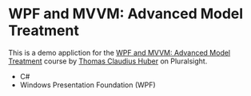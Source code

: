 # WPF and MVVM: Advanced Model Treatment
This is a demo appliction for the [WPF and MVVM: Advanced Model Treatment](https://app.pluralsight.com/library/courses/wpf-mvvm-advanced-model-treatment/table-of-contents) course by [Thomas Claudius Huber](https://app.pluralsight.com/profile/author/thomas-huber) on Pluralsight.

* C#
* Windows Presentation Foundation (WPF)
